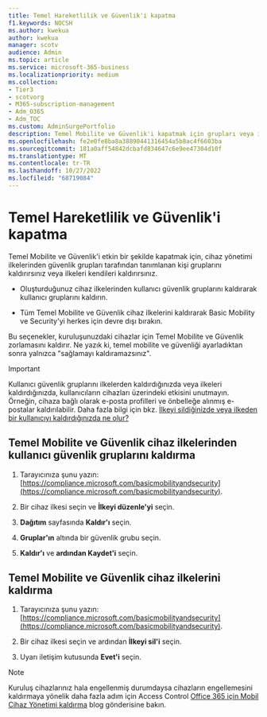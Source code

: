 ```yaml
---
title: Temel Hareketlilik ve Güvenlik'i kapatma
f1.keywords: NOCSH
ms.author: kwekua
author: kwekua
manager: scotv
audience: Admin
ms.topic: article
ms.service: microsoft-365-business
ms.localizationpriority: medium
ms.collection:
- Tier3
- scotvorg
- M365-subscription-management
- Adm_O365
- Adm_TOC
ms.custom: AdminSurgePortfolio
description: Temel Mobilite ve Güvenlik'i kapatmak için grupları veya ilkeleri kaldırın.
ms.openlocfilehash: fe2e0fe8ba8a38890441316454a5b8ac4f6603ba
ms.sourcegitcommit: 181a0aff54842dcbafd834647c6e9ee47304d10f
ms.translationtype: MT
ms.contentlocale: tr-TR
ms.lasthandoff: 10/27/2022
ms.locfileid: "68719084"
---
```

# <a name="turn-off-basic-mobility-and-security"></a>Temel Hareketlilik ve Güvenlik'i kapatma

Temel Mobilite ve Güvenlik'i etkin bir şekilde kapatmak için, cihaz yönetimi ilkelerinden güvenlik grupları tarafından tanımlanan kişi gruplarını kaldırırsınız veya ilkeleri kendileri kaldırırsınız.

- Oluşturduğunuz cihaz ilkelerinden kullanıcı güvenlik gruplarını kaldırarak kullanıcı gruplarını kaldırın.

- Tüm Temel Mobilite ve Güvenlik cihaz ilkelerini kaldırarak Basic Mobility ve Security'yi herkes için devre dışı bırakın.

Bu seçenekler, kuruluşunuzdaki cihazlar için Temel Mobilite ve Güvenlik zorlamasını kaldırır. Ne yazık ki, temel mobilite ve güvenliği ayarladıktan sonra yalnızca "sağlamayı kaldıramazsınız".

> [!IMPORTANT]
> Kullanıcı güvenlik gruplarını ilkelerden kaldırdığınızda veya ilkeleri kaldırdığınızda, kullanıcıların cihazları üzerindeki etkisini unutmayın. Örneğin, cihaza bağlı olarak e-posta profilleri ve önbelleğe alınmış e-postalar kaldırılabilir. Daha fazla bilgi için bkz. [İlkeyi sildiğinizde veya ilkeden bir kullanıcıyı kaldırdığınızda ne olur?](../../admin/basic-mobility-security/create-device-security-policies.md)

## <a name="remove-user-security-groups-from-basic-mobility-and-security-device-policies"></a>Temel Mobilite ve Güvenlik cihaz ilkelerinden kullanıcı güvenlik gruplarını kaldırma

1. Tarayıcınıza şunu yazın: [https://compliance.microsoft.com/basicmobilityandsecurity](https://compliance.microsoft.com/basicmobilityandsecurity).

2. Bir cihaz ilkesi seçin ve **İlkeyi düzenle'yi** seçin.

3. **Dağıtım** sayfasında **Kaldır'ı** seçin.

4. **Gruplar'ın** altında bir güvenlik grubu seçin.

5. **Kaldır'ı** ve **ardından Kaydet'i** seçin.

## <a name="remove-basic-mobility-and-security-device-policies"></a>Temel Mobilite ve Güvenlik cihaz ilkelerini kaldırma

1. Tarayıcınıza şunu yazın: [https://compliance.microsoft.com/basicmobilityandsecurity](https://compliance.microsoft.com/basicmobilityandsecurity).

2. Bir cihaz ilkesi seçin ve ardından **İlkeyi sil'i** seçin.

3. Uyarı iletişim kutusunda **Evet'i** seçin.

> [!NOTE]
> Kuruluş cihazlarınız hala engellenmiş durumdaysa cihazların engellemesini kaldırmaya yönelik daha fazla adım için Access Control [Office 365 için Mobil Cihaz Yönetimi kaldırma](https://techcommunity.microsoft.com/t5/Intune-Customer-Success/Removing-Access-Control-from-Mobile-Device-Management-for-Office/ba-p/279934) blog gönderisine bakın.
